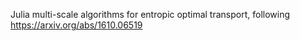 Julia multi-scale algorithms for entropic optimal transport, following https://arxiv.org/abs/1610.06519
